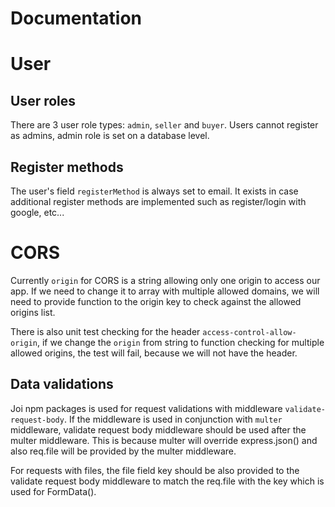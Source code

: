 # Documentation

# User

## User roles

There are 3 user role types: `admin`, `seller` and `buyer`. Users cannot register as admins, admin role is set on a database level.

## Register methods

The user's field `registerMethod` is always set to email. It exists in case additional register methods are implemented such as register/login with google, etc...

# CORS

Currently `origin` for CORS is a string allowing only one origin to access our app. If we need to change it to array with multiple allowed domains, we will need to provide function to the origin key to check against the allowed origins list.

There is also unit test checking for the header `access-control-allow-origin`, if we change the `origin` from string to function checking for multiple allowed origins, the test will fail, because we will not have the header.

## Data validations

Joi npm packages is used for request validations with middleware `validate-request-body`. If the middleware is used in conjunction with `multer` middleware, validate request body middleware should be used after the multer middleware. This is because multer will override express.json() and also req.file will be provided by the multer middleware.

For requests with files, the file field key should be also provided to the validate request body middleware to match the req.file with the key which is used for FormData().
